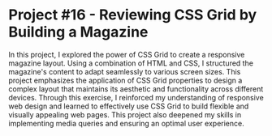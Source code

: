 # Project #16 - Reviewing CSS Grid by Building a Magazine
In this project, I explored the power of CSS Grid to create a responsive magazine layout. Using a combination of HTML and CSS, I structured the magazine's content to adapt seamlessly to various screen sizes. This project emphasizes the application of CSS Grid properties to design a complex layout that maintains its aesthetic and functionality across different devices. Through this exercise, I reinforced my understanding of responsive web design and learned to effectively use CSS Grid to build flexible and visually appealing web pages. This project also deepened my skills in implementing media queries and ensuring an optimal user experience.
